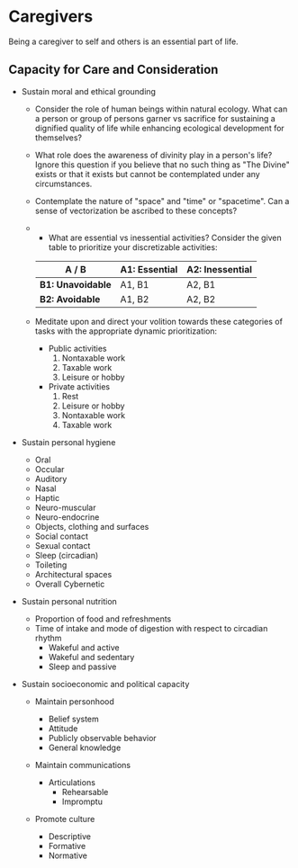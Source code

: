 # Caregivers
Being a caregiver to self and others is an essential part of life. 

## Capacity for Care and Consideration
- Sustain moral and ethical grounding
  - Consider the role of human beings within natural ecology. What can a person or group of persons garner vs sacrifice for sustaining a dignified quality of life while enhancing ecological development for themselves?
    
  - What role does the awareness of divinity play in a person's life? Ignore this question if you believe that no such thing as "The Divine" exists or that it exists but cannot be contemplated under any circumstances.
  
  - Contemplate the nature of "space" and "time" or "spacetime". Can a sense of vectorization be ascribed to these concepts?
  
  - - What are essential vs inessential activities? Consider the given table to prioritize your discretizable activities:
  
     A / B | A1: Essential | A2: Inessential
    --- | --- | ---
    **B1: Unavoidable**| A1, B1 | A2, B1
    **B2: Avoidable** | A1, B2 | A2, B2
  
  - Meditate upon and direct your volition towards these categories of tasks with the appropriate dynamic prioritization:
    - Public activities
      1. Nontaxable work
      1. Taxable work
      1. Leisure or hobby
    - Private activities
      1. Rest
      1. Leisure or hobby
      1. Nontaxable work
      1. Taxable work
  
- Sustain personal hygiene 
  - Oral
  - Occular
  - Auditory
  - Nasal
  - Haptic
  - Neuro-muscular
  - Neuro-endocrine
  - Objects, clothing and surfaces
  - Social contact
  - Sexual contact
  - Sleep (circadian)
  - Toileting
  - Architectural spaces
  - Overall Cybernetic
  
- Sustain personal nutrition
  - Proportion of food and refreshments
  - Time of intake and mode of digestion with respect to circadian rhythm  
    - Wakeful and active
    - Wakeful and sedentary
    - Sleep and passive
    
- Sustain socioeconomic and political capacity
  - Maintain personhood 
    - Belief system
    - Attitude
    - Publicly observable behavior
    - General knowledge
    
  - Maintain communications
    - Articulations
      - Rehearsable
      - Impromptu 
  
  - Promote culture
    - Descriptive
    - Formative
    - Normative
